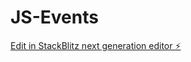 # JS-Events

[Edit in StackBlitz next generation editor ⚡️](https://stackblitz.com/~/github.com/AaryanPanda/JS-Events)